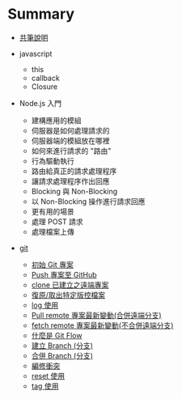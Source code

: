 # Summary

- [共筆說明](./contribute/README.md)

- javascript

  - this
  - callback
  - Closure

- Node.js 入門  

  - 建構應用的模組
  - 伺服器是如何處理請求的
  - 伺服器端的模組放在哪裡
  - 如何來進行請求的 "路由"
  - 行為驅動執行
  - 路由給真正的請求處理程序
  - 讓請求處理程序作出回應
  - Blocking 與 Non-Blocking
  - 以 Non-Blocking 操作進行請求回應
  - 更有用的場景
  - 處理 POST 請求
  - 處理檔案上傳

- [git](./git/README.md)

  - [初始 Git 專案](git/start/README.md)
  - [Push 專案至 GitHub](git/push/README.md)
  - [clone 已建立之遠端專案](git/clone/README.md)
  - [復原/取出特定版控檔案](git/checkout/README.md)
  - [log 使用](git/log/README.md)
  - [Pull remote 專案最新變動(合併遠端分支)](git/pull/README.md)
  - [fetch remote 專案最新變動(不合併遠端分支)](git/fetch/README.md)
  - [什麼是 Git Flow](git/flow/README.md)
  - [建立 Branch (分支)](git/branch/README.md)
  - [合併 Branch (分支)](git/merge/README.md)
  - [編修衝突](git/conflict/README.md)
  - [reset 使用](git/reset/README.md)
  - [tag 使用](git/tag/README.md)
